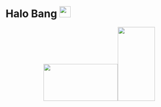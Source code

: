 <h1>
  Halo Bang
  <img src="https://media.giphy.com/media/hvRJCLFzcasrR4ia7z/giphy.gif" width="30px"/>
</h1>

<div align="center">
  <img src="https://encrypted-tbn0.gstatic.com/images?q=tbn:ANd9GcTnWDk8JygsTKnUK9G3Jb7PKXQw4bvyudyj9A&usqp=CAU" width="200" height="100"
    
<img
  src="https://encrypted-tbn0.gstatic.com/images?q=tbn:ANd9GcTo3js5OeC30ZEnKIJCJt0eoPBLxATS0eH9Sg&usqp=CAU" width="100" height="200"/>
</div>

